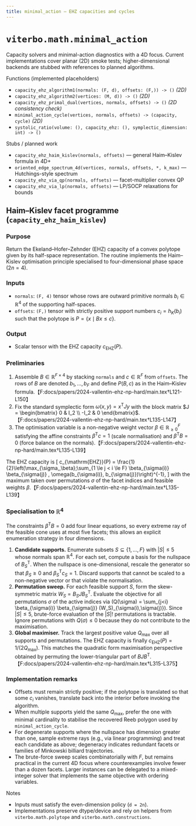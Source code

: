 ```yaml
---
title: minimal_action — EHZ capacities and cycles
---
```


# `viterbo.math.minimal_action`

Capacity solvers and minimal-action diagnostics with a 4D focus. Current
implementations cover planar (2D) smoke tests; higher-dimensional backends are
stubbed with references to planned algorithms.

Functions (implemented placeholders)

- `capacity_ehz_algorithm1(normals: (F, d), offsets: (F,)) -> ()` *(2D)*
- `capacity_ehz_algorithm2(vertices: (M, d)) -> ()` *(2D)*
- `capacity_ehz_primal_dual(vertices, normals, offsets) -> ()` *(2D consistency check)*
- `minimal_action_cycle(vertices, normals, offsets) -> (capacity, cycle)` *(2D)*
- `systolic_ratio(volume: (), capacity_ehz: (), symplectic_dimension: int) -> ()`

Stubs / planned work

- `capacity_ehz_haim_kislev(normals, offsets)` — general Haim–Kislev formula in 4D+
- `oriented_edge_spectrum_4d(vertices, normals, offsets, *, k_max)` — Hutchings-style spectrum
- `capacity_ehz_via_qp(normals, offsets)` — facet-multiplier convex QP
- `capacity_ehz_via_lp(normals, offsets)` — LP/SOCP relaxations for bounds

## Haim–Kislev facet programme (`capacity_ehz_haim_kislev`)

### Purpose

Return the Ekeland–Hofer–Zehnder (EHZ) capacity of a convex polytope given by
its half-space representation. The routine implements the Haim–Kislev
optimisation principle specialised to four-dimensional phase space ($2n = 4$).

### Inputs

- `normals`: `(F, 4)` tensor whose rows are outward primitive normals
  $b_i \in \mathbb{R}^4$ of the supporting half-spaces.
- `offsets`: `(F,)` tensor with strictly positive support numbers
  $c_i = h_K(b_i)$ such that the polytope is $P = \{x \mid Bx \leq c\}$.

### Output

- Scalar tensor with the EHZ capacity $c_{\mathrm{EHZ}}(P)$.

### Preliminaries

1. Assemble $B \in \mathbb{R}^{F \times 4}$ by stacking `normals` and
   $c \in \mathbb{R}^F$ from `offsets`. The rows of $B$ are denoted
   $b_1,\dots,b_F$ and define $P(B,c)$ as in the Haim–Kislev formula.【F:docs/papers/2024-vallentin-ehz-np-hard/main.tex†L121-L150】
2. Fix the standard symplectic form $\omega(x,y) = x^{\mathsf{T}} J y$ with
   the block matrix $J = \begin{bmatrix} 0 & I_2 \\ -I_2 & 0 \end{bmatrix}$.【F:docs/papers/2024-vallentin-ehz-np-hard/main.tex†L135-L147】
3. The optimisation variable is a non-negative weight vector
   $\beta \in \mathbb{R}^F_{\ge 0}$ satisfying the affine constraints
   $\beta^{\mathsf{T}} c = 1$ (scale normalisation) and
   $\beta^{\mathsf{T}} B = 0$ (force balance on the normals).【F:docs/papers/2024-vallentin-ehz-np-hard/main.tex†L135-L139】

The EHZ capacity is
\[
  c_{\mathrm{EHZ}}(P) = \frac{1}{2}\left(\max_{\sigma,\,\beta}\;\sum_{1 \le j < i \le F}
  \beta_{\sigma(i)} \beta_{\sigma(j)} \, \omega(b_{\sigma(i)}, b_{\sigma(j)})\right)^{-1},
\]
with the maximum taken over permutations $\sigma$ of the facet indices and
feasible weights $\beta$.【F:docs/papers/2024-vallentin-ehz-np-hard/main.tex†L135-L139】

### Specialisation to $\mathbb{R}^4$

The constraints $\beta^{\mathsf{T}} B = 0$ add four linear equations, so every
extreme ray of the feasible cone uses at most five facets; this allows an
explicit enumeration strategy in four dimensions.

1. **Candidate supports.** Enumerate subsets $S \subseteq \{1,\dots,F\}$ with
   $|S| \le 5$ whose normals span $\mathbb{R}^4$. For each set, compute a basis
   for the nullspace of $B_S^{\mathsf{T}}$. When the nullspace is one-dimensional,
   rescale the generator so that $\beta_S \ge 0$ and
   $\beta_S^{\mathsf{T}} c_S = 1$. Discard supports that cannot be scaled to a
   non-negative vector or that violate the normalisation.
2. **Permutation sweep.** For each feasible support $S$, form the skew-symmetric
   matrix $W_S = B_S J B_S^{\mathsf{T}}$. Evaluate the objective for all
   permutations $\sigma$ of the active indices via
   \(Q(\sigma) = \sum_{j<i} \beta_{\sigma(i)} \beta_{\sigma(j)} (W_S)_{\sigma(i),\sigma(j)}\).
   Since $|S| \le 5$, brute-force evaluation of the $|S|!$ permutations is
   tractable. Ignore permutations with $Q(\sigma) \le 0$ because they do not
   contribute to the maximisation.
3. **Global maximiser.** Track the largest positive value $Q_{\max}$ over all
   supports and permutations. The EHZ capacity is finally
   $c_{\mathrm{EHZ}}(P) = 1 / (2 Q_{\max})$. This matches the quadratic form
   maximisation perspective obtained by permuting the lower-triangular part of
   $B J B^{\mathsf{T}}$.【F:docs/papers/2024-vallentin-ehz-np-hard/main.tex†L315-L375】

### Implementation remarks

- Offsets must remain strictly positive; if the polytope is translated so that
  some $c_i$ vanishes, translate back into the interior before invoking the
  algorithm.
- When multiple supports yield the same $Q_{\max}$, prefer the one with minimal
  cardinality to stabilise the recovered Reeb polygon used by
  `minimal_action_cycle`.
- For degenerate supports where the nullspace has dimension greater than one,
  sample extreme rays (e.g., via linear programming) and treat each candidate as
  above; degeneracy indicates redundant facets or families of Minkowski billiard
  trajectories.
- The brute-force sweep scales combinatorially with $F$, but remains practical
  in the current 4D focus where counterexamples involve fewer than a dozen
  facets. Larger instances can be delegated to a mixed-integer solver that
  implements the same objective with ordering variables.

Notes

- Inputs must satisfy the even-dimension policy (`d = 2n`).
- Implementations preserve dtype/device and rely on helpers from
  `viterbo.math.polytope` and `viterbo.math.constructions`.
